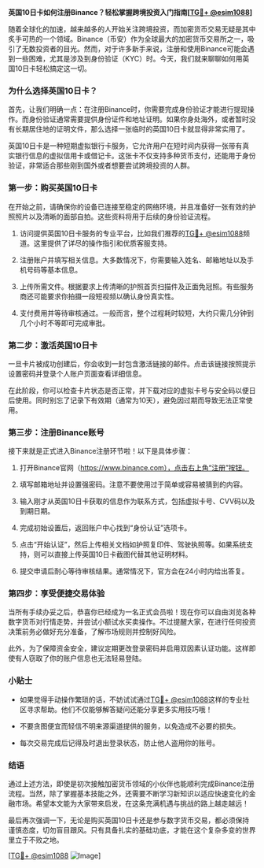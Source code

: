 **英国10日卡如何注册Binance？轻松掌握跨境投资入门指南[[TG💪+ @esim1088](https://t.me/s/esim1088)]**

随着全球化的加速，越来越多的人开始关注跨境投资，而加密货币交易无疑是其中炙手可热的一个领域。Binance（币安）作为全球最大的加密货币交易所之一，吸引了无数投资者的目光。然而，对于许多新手来说，注册和使用Binance可能会遇到一些困难，尤其是涉及到身份验证（KYC）时。今天，我们就来聊聊如何用英国10日卡轻松搞定这一切。

### **为什么选择英国10日卡？**

首先，让我们明确一点：在注册Binance时，你需要完成身份验证才能进行提现操作。而身份验证通常需要提供身份证件和地址证明。如果你身处海外，或者暂时没有长期居住地的证明文件，那么选择一张临时的英国10日卡就显得非常实用了。

英国10日卡是一种短期虚拟银行卡服务，它允许用户在短时间内获得一张带有真实银行信息的虚拟信用卡或借记卡。这张卡不仅支持多种货币支付，还能用于身份验证，非常适合那些刚到国外或者想要尝试跨境投资的人群。

### **第一步：购买英国10日卡**

在开始之前，请确保你的设备已连接至稳定的网络环境，并且准备好一张有效的护照照片以及清晰的面部自拍。这些资料将用于后续的身份验证流程。

1. 访问提供英国10日卡服务的专业平台，比如我们推荐的[TG💪+ @esim1088](https://t.me/s/esim1088)频道。这里提供了详尽的操作指引和优质客服支持。
   
2. 注册账户并填写相关信息。大多数情况下，你需要输入姓名、邮箱地址以及手机号码等基本信息。

3. 上传所需文件。根据要求上传清晰的护照首页扫描件及正面免冠照。有些服务商还可能要求你拍摄一段短视频以确认身份真实性。

4. 支付费用并等待审核通过。一般而言，整个过程耗时较短，大约只需几分钟到几个小时不等即可完成审批。

### **第二步：激活英国10日卡**

一旦卡片被成功创建后，你会收到一封包含激活链接的邮件。点击该链接按照提示设置密码并登录个人账户页面查看详细信息。

在此阶段，你可以检查卡片状态是否正常，并下载对应的虚拟卡号与安全码以便日后使用。同时别忘了记录下有效期（通常为10天），避免因过期而导致无法正常使用。

### **第三步：注册Binance账号**

接下来就是正式进入Binance注册环节啦！以下是具体步骤：

1. 打开Binance官网（https://www.binance.com），点击右上角“注册”按钮。

2. 填写邮箱地址并设置强密码。注意不要使用过于简单或容易被猜到的内容。

3. 输入刚才从英国10日卡获取的信息作为联系方式，包括虚拟卡号、CVV码以及到期日期。

4. 完成初始设置后，返回账户中心找到“身份认证”选项卡。

5. 点击“开始认证”，然后上传相关文档如护照复印件、驾驶执照等。如果系统支持，则可以直接上传英国10日卡截图代替其他证明材料。

6. 提交申请后耐心等待审核结果。通常情况下，官方会在24小时内给出答复。

### **第四步：享受便捷交易体验**

当所有手续办妥之后，恭喜你已经成为一名正式会员啦！现在你可以自由浏览各种数字货币对行情走势，并尝试小额试水买卖操作。不过提醒大家，在进行任何投资决策前务必做好充分准备，了解市场规则并控制好风险。

此外，为了保障资金安全，建议定期更改登录密码并启用双因素认证功能。这样即使有人窃取了你的账户信息也无法轻易登陆。

### **小贴士**

- 如果觉得手动操作繁琐的话，不妨试试通过[TG💪+ @esim1088](https://t.me/s/esim1088)这样的专业社区寻求帮助。他们不仅能够解答疑问还能分享更多实用技巧哦！

- 不要贪图便宜而轻信不明来源渠道提供的服务，以免造成不必要的损失。

- 每次交易完成后记得及时退出登录状态，防止他人盗用你的账号。

### **结语**

通过上述方法，即使是初次接触加密货币领域的小伙伴也能顺利完成Binance注册流程。当然，除了掌握基本技能之外，还需要不断学习新知识以适应快速变化的金融市场。希望本文能为大家带来启发，在这条充满机遇与挑战的路上越走越远！

最后再次强调一下，无论是购买英国10日卡还是参与数字货币交易，都必须保持谨慎态度，切勿盲目跟风。只有具备扎实的基础功底，才能在这个复杂多变的世界里立于不败之地。

[[TG💪+ @esim1088](https://t.me/s/esim1088) ![Image](https://i.postimg.cc/4NQfJmqS/Snipaste-2025-05-13-00-14-12.png)]